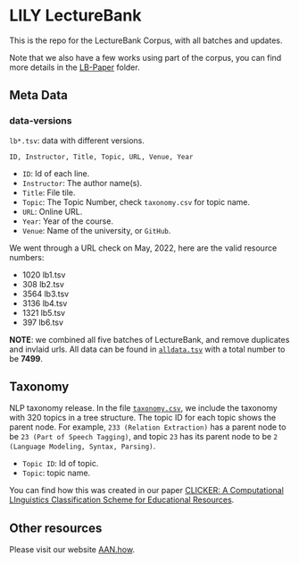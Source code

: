 # LILY LectureBank


This is the repo for the LectureBank Corpus, with all batches and updates.

Note that we also have a few works using part of the corpus, you can find more details in the [LB-Paper](https://github.com/Yale-LILY/LectureBank/tree/master/LB-Paper) folder.



## Meta Data

### data-versions
`lb*.tsv`: data with different versions. 


`ID, Instructor, Title, Topic, URL, Venue, Year`


- `ID`: Id of each line.
- `Instructor`: The author name(s).
- `Title`: File tile.
- `Topic`: The Topic Number, check `taxonomy.csv` for topic name. 
- `URL`: Online URL.
- `Year`: Year of the course.
- `Venue`: Name of the university, or `GitHub`.

We went through a URL check on May, 2022, here are the valid resource numbers: 
- 1020 lb1.tsv
- 308 lb2.tsv
- 3564 lb3.tsv
- 3136 lb4.tsv
- 1321 lb5.tsv
- 397 lb6.tsv

**NOTE**: we combined all five batches of LectureBank, and remove duplicates and invlaid urls. All data can be found in [`alldata.tsv`](https://github.com/Yale-LILY/LectureBank/blob/master/alldata.tsv) with a total number to be **7499**. 


## Taxonomy

NLP taxonomy release. 
In the file [`taxonomy.csv`](https://github.com/Yale-LILY/LectureBank/blob/master/taxonomy.csv), we include the taxonomy with 320 topics in a tree structure. The topic ID for each topic shows the parent node. For example, `233 (Relation Extraction)` has a parent node to be `23 (Part of Speech Tagging)`, and topic `23` has its parent node to be `2 (Language Modeling, Syntax, Parsing)`.


- `Topic ID`: Id of topic.
- `Topic`: topic name.

 You can find how this was created in our paper [CLICKER: A Computational LInguistics Classification Scheme for Educational Resources](https://arxiv.org/abs/2112.08578).

## Other resources

Please visit our website [AAN.how](https://aan.how/).
